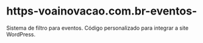 # https-voainovacao.com.br-eventos-
Sistema de filtro para eventos. Código personalizado para integrar a site WordPress.
